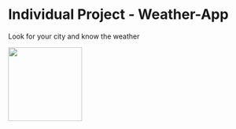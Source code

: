 # Individual Project - Weather-App

Look for your city and know the weather

<p align="left">
  <img height="150" src="https://user-images.githubusercontent.com/89098056/156085115-d800c0fa-f061-4caf-906e-7adc3fddf416.png" />
</p>

